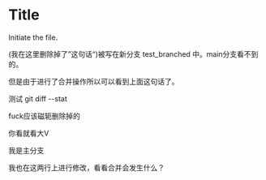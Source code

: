# Title

Initiate the file.

(我在这里删除掉了”这句话“)被写在新分支 test_branched 中。main分支看不到的。

但是由于进行了合并操作所以可以看到上面这句话了。

测试 git diff --stat

fuck应该磁轭删除掉的

你看就看大V

我是主分支

我也在这两行上进行修改，看看合并会发生什么？
